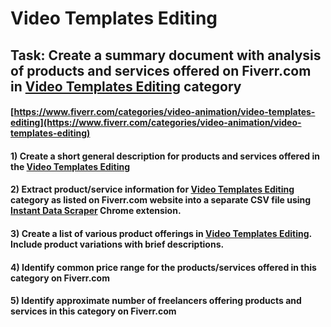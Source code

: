 # Video Templates Editing
## Task: Create a summary document with analysis of products and services offered on Fiverr.com in [Video Templates Editing](https://www.fiverr.com/categories/video-animation/video-templates-editing) category
#### [https://www.fiverr.com/categories/video-animation/video-templates-editing](https://www.fiverr.com/categories/video-animation/video-templates-editing)
#### 1) Create a short general description for products and services offered in the [Video Templates Editing](https://www.fiverr.com/categories/video-animation/video-templates-editing)
#### 2) Extract product/service information for [Video Templates Editing](https://www.fiverr.com/categories/video-animation/video-templates-editing) category as listed on Fiverr.com website into a separate CSV file using [Instant Data Scraper](https://chrome.google.com/webstore/detail/instant-data-scraper/ofaokhiedipichpaobibbnahnkdoiiah) Chrome extension.
#### 3) Create a list of various product offerings in [Video Templates Editing](https://www.fiverr.com/categories/video-animation/video-templates-editing). Include product variations with brief descriptions.
#### 4) Identify common price range for the products/services offered in this category on Fiverr.com
#### 5) Identify approximate number of freelancers offering products and services in this category on Fiverr.com

